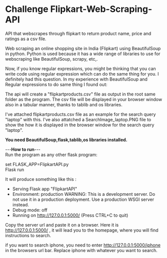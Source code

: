 # Challenge Flipkart-Web-Scraping-API
API that webscrapes through flipkart to return product name, price and ratings as a csv file.

Web scraping an online shopping site in India (Flipkart) using BeautifulSoup in python.
Python is used because it has a wide range of libraries to use for webscraping like BeautifulSoup, scrapy, etc,.

Now, if you know regular expressions, you might be thinking that you can write code using regular expression which can do the same thing for you. I definitely had this question. In my experience with BeautifulSoup and Regular expressions to do same thing I found out:

The api will create a "flipkartproducts.csv" file as output in the root same folder as the program. The csv file will be displayed in your browser window also in a tabular manner, thanks to tablib and os libraries.

I've attached flipkartproducts.csv file as an example for the search query "laptop" with this.
I've also attatched a SearchImage_laptop.PNG file to show the how it is displayed in the browser window for the search query "laptop".



**You need BeautifulSoup,flask,tablib,os libraries installed.**

---**How to run**---     
Run the program as any other flask program:

set FLASK_APP=FlipkartAPI.py   
Flask run

It will produce something like this : 
 * Serving Flask app "FlipkartAPI"
 * Environment: production
   WARNING: This is a development server. Do not use it in a production deployment.
   Use a production WSGI server instead.
 * Debug mode: off
 * Running on http://127.0.0.1:5000/ (Press CTRL+C to quit)
 
Copy the server url and paste it on a browser. Here it is http://127.0.0.1:5000/ ,
it will lead you to the homepage, where you will find instructions to search.

if you want to search iphone, you need to enter http://127.0.0.1:5000/iphone in the browsers url bar.
Replace iphone with whatever you want to search.
